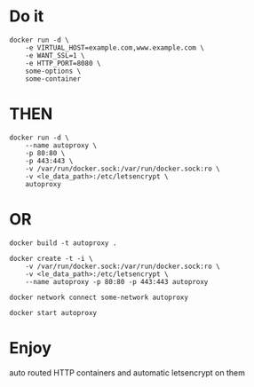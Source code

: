 # Do it
```shell
docker run -d \
	-e VIRTUAL_HOST=example.com,www.example.com \
	-e WANT_SSL=1 \
	-e HTTP_PORT=8080 \
	some-options \
	some-container
```

# THEN

```shell
docker run -d \
	--name autoproxy \
	-p 80:80 \
	-p 443:443 \
	-v /var/run/docker.sock:/var/run/docker.sock:ro \
	-v <le_data_path>:/etc/letsencrypt \
	autoproxy
```

# OR


```shell
docker build -t autoproxy .
```

```shell
docker create -t -i \
    -v /var/run/docker.sock:/var/run/docker.sock:ro \
    -v <le_data_path>:/etc/letsencrypt \
    --name autoproxy -p 80:80 -p 443:443 autoproxy
```

```shell
docker network connect some-network autoproxy
```

```shell
docker start autoproxy
```


# Enjoy
auto routed HTTP containers and automatic letsencrypt on them
